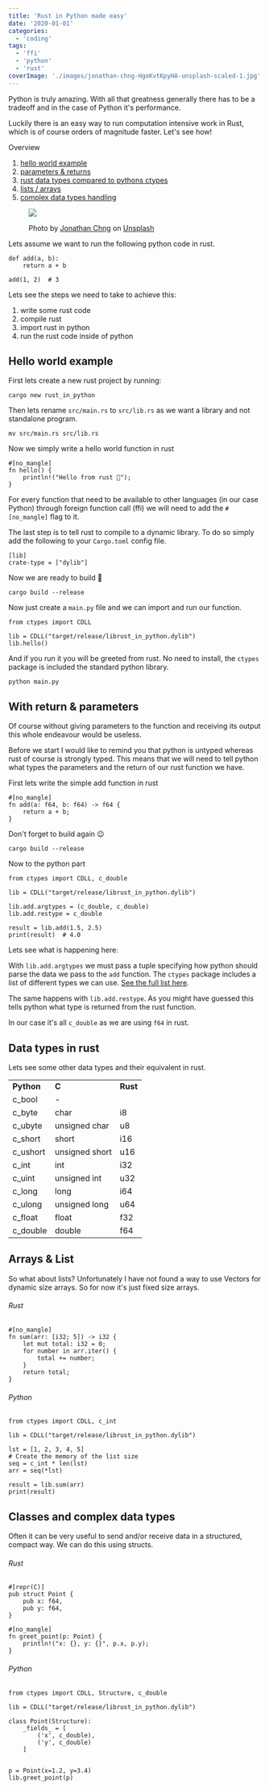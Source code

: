 ```yaml
---
title: 'Rust in Python made easy'
date: '2020-01-01'
categories:
  - 'coding'
tags:
  - 'ffi'
  - 'python'
  - 'rust'
coverImage: './images/jonathan-chng-HgoKvtKpyHA-unsplash-scaled-1.jpg'
---
```


Python is truly amazing. With all that greatness generally there has to be a tradeoff and in the case of Python it's performance.

Luckily there is an easy way to run computation intensive work in Rust, which is of course orders of magnitude faster. Let's see how!

Overview

1. [hello world example](#simple)
2. [parameters & returns](#params-returns)
3. [rust data types compared to pythons ctypes](#types)
4. [lists / arrays](#lists)
5. [complex data types handling](#complex)

<figure>

![](images/jonathan-chng-HgoKvtKpyHA-unsplash-scaled-1.jpg)

<figcaption>

Photo by [Jonathan Chng](https://unsplash.com/@jon_chng?utm_source=unsplash&utm_medium=referral&utm_content=creditCopyText) on [Unsplash](https://unsplash.com/s/photos/run?utm_source=unsplash&utm_medium=referral&utm_content=creditCopyText)

</figcaption>

</figure>

Lets assume we want to run the following python code in rust.

```
def add(a, b):
    return a + b

add(1, 2)  # 3
```

Lets see the steps we need to take to achieve this:

1. write some rust code
2. compile rust
3. import rust in python
4. run the rust code inside of python

## Hello world example

First lets create a new rust project by running:

```
cargo new rust_in_python
```

Then lets rename `src/main.rs` to `src/lib.rs` as we want a library and not standalone program.

```
mv src/main.rs src/lib.rs
```

Now we simply write a hello world function in rust

```
#[no_mangle]
fn hello() {
    println!("Hello from rust 👋");
}
```

For every function that need to be available to other languages (in our case Python) through foreign function call (ffi) we will need to add the `#[no_mangle]` flag to it.

The last step is to tell rust to compile to a dynamic library. To do so simply add the following to your `Cargo.toml` config file.

```
[lib]
crate-type = ["dylib"]
```

Now we are ready to build 🚀

```
cargo build --release
```

Now just create a `main.py` file and we can import and run our function.

```
from ctypes import CDLL

lib = CDLL("target/release/librust_in_python.dylib")
lib.hello()
```

And if you run it you will be greeted from rust. No need to install, the `ctypes` package is included the standard python library.

```
python main.py
```

## With return & parameters

Of course without giving parameters to the function and receiving its output this whole endeavour would be useless.

Before we start I would like to remind you that python is untyped whereas rust of course is strongly typed. This means that we will need to tell python what types the parameters and the return of our rust function we have.

First lets write the simple add function in rust

```
#[no_mangle]
fn add(a: f64, b: f64) -> f64 {
    return a + b;
}
```

Don't forget to build again 😉

```
cargo build --release
```

Now to the python part

```
from ctypes import CDLL, c_double

lib = CDLL("target/release/librust_in_python.dylib")

lib.add.argtypes = (c_double, c_double)
lib.add.restype = c_double

result = lib.add(1.5, 2.5)
print(result)  # 4.0
```

Lets see what is happening here:

With `lib.add.argtypes` we must pass a tuple specifying how python should parse the data we pass to the `add` function. The `ctypes` package includes a list of different types we can use. [See the full list here](https://docs.python.org/3.8/library/ctypes.html#fundamental-data-types).

The same happens with `lib.add.restype`. As you might have guessed this tells python what type is returned from the rust function.

In our case it's all `c_double` as we are using `f64` in rust.

## Data types in rust

Lets see some other data types and their equivalent in rust.

<table><tbody><tr><td><strong>Python</strong></td><td><strong>C</strong></td><td><strong>Rust</strong></td></tr><tr><td>c_bool</td><td>-</td><td></td></tr><tr><td>c_byte</td><td>char</td><td>i8</td></tr><tr><td>c_ubyte</td><td>unsigned char</td><td>u8</td></tr><tr><td>c_short</td><td>short</td><td>i16</td></tr><tr><td>c_ushort</td><td>unsigned short</td><td>u16</td></tr><tr><td>c_int</td><td>int</td><td>i32</td></tr><tr><td>c_uint</td><td>unsigned int</td><td>u32</td></tr><tr><td>c_long</td><td>long</td><td>i64</td></tr><tr><td>c_ulong</td><td>unsigned long</td><td>u64</td></tr><tr><td>c_float</td><td>float</td><td>f32</td></tr><tr><td>c_double</td><td>double</td><td>f64</td></tr></tbody></table>

## Arrays & List

So what about lists? Unfortunately I have not found a way to use Vectors for dynamic size arrays. So for now it's just fixed size arrays.

###### Rust

```
#[no_mangle]
fn sum(arr: [i32; 5]) -> i32 {
    let mut total: i32 = 0;
    for number in arr.iter() {
        total += number;
    }
    return total;
}
```

###### Python

```
from ctypes import CDLL, c_int

lib = CDLL("target/release/librust_in_python.dylib")

lst = [1, 2, 3, 4, 5]
# Create the memory of the list size
seq = c_int * len(lst)
arr = seq(*lst)

result = lib.sum(arr)
print(result)
```

## Classes and complex data types

Often it can be very useful to send and/or receive data in a structured, compact way. We can do this using structs.

###### Rust

```
#[repr(C)]
pub struct Point {
    pub x: f64,
    pub y: f64,
}

#[no_mangle]
fn greet_point(p: Point) {
    println!("x: {}, y: {}", p.x, p.y);
}
```

###### Python

```
from ctypes import CDLL, Structure, c_double

lib = CDLL("target/release/librust_in_python.dylib")

class Point(Structure):
    _fields_ = [
        ('x', c_double),
        ('y', c_double)
    ]


p = Point(x=1.2, y=3.4)
lib.greet_point(p)
```
